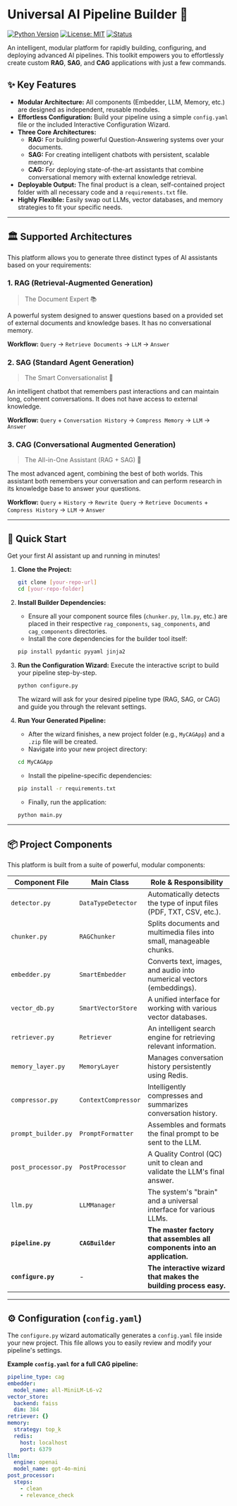 # Universal AI Pipeline Builder 🚀

[![Python Version](https://img.shields.io/badge/python-3.9+-blue.svg)](https://www.python.org/downloads/)
[![License: MIT](https://img.shields.io/badge/License-MIT-yellow.svg)](https://opensource.org/licenses/MIT)
[![Status](https://img.shields.io/badge/status-production_ready-brightgreen)]()

An intelligent, modular platform for rapidly building, configuring, and deploying advanced AI pipelines. This toolkit empowers you to effortlessly create custom **RAG**, **SAG**, and **CAG** applications with just a few commands.

## ✨ Key Features

- **Modular Architecture:** All components (Embedder, LLM, Memory, etc.) are designed as independent, reusable modules.
- **Effortless Configuration:** Build your pipeline using a simple `config.yaml` file or the included Interactive Configuration Wizard.
- **Three Core Architectures:**
  - **RAG:** For building powerful Question-Answering systems over your documents.
  - **SAG:** For creating intelligent chatbots with persistent, scalable memory.
  - **CAG:** For deploying state-of-the-art assistants that combine conversational memory with external knowledge retrieval.
- **Deployable Output:** The final product is a clean, self-contained project folder with all necessary code and a `requirements.txt` file.
- **Highly Flexible:** Easily swap out LLMs, vector databases, and memory strategies to fit your specific needs.

---
## 🏛️ Supported Architectures

This platform allows you to generate three distinct types of AI assistants based on your requirements:

### 1. **RAG (Retrieval-Augmented Generation)**
> The Document Expert 📚

A powerful system designed to answer questions based on a provided set of external documents and knowledge bases. It has no conversational memory.

**Workflow:** `Query` -> `Retrieve Documents` -> `LLM` -> `Answer`

### 2. **SAG (Standard Agent Generation)**
> The Smart Conversationalist 💬

An intelligent chatbot that remembers past interactions and can maintain long, coherent conversations. It does not have access to external knowledge.

**Workflow:** `Query` + `Conversation History` -> `Compress Memory` -> `LLM` -> `Answer`

### 3. **CAG (Conversational Augmented Generation)**
> The All-in-One Assistant (RAG + SAG) 🧠

The most advanced agent, combining the best of both worlds. This assistant both remembers your conversation and can perform research in its knowledge base to answer your questions.

**Workflow:** `Query` + `History` -> `Rewrite Query` -> `Retrieve Documents` + `Compress History` -> `LLM` -> `Answer`

---
## 🚀 Quick Start

Get your first AI assistant up and running in minutes!

1.  **Clone the Project:**
    ```bash
    git clone [your-repo-url]
    cd [your-repo-folder]
    ```

2.  **Install Builder Dependencies:**
    * Ensure all your component source files (`chunker.py`, `llm.py`, etc.) are placed in their respective `rag_components`, `sag_components`, and `cag_components` directories.
    * Install the core dependencies for the builder tool itself:
    ```bash
    pip install pydantic pyyaml jinja2
    ```

3.  **Run the Configuration Wizard:**
    Execute the interactive script to build your pipeline step-by-step.
    ```bash
    python configure.py
    ```
    The wizard will ask for your desired pipeline type (RAG, SAG, or CAG) and guide you through the relevant settings.

4.  **Run Your Generated Pipeline:**
    * After the wizard finishes, a new project folder (e.g., `MyCAGApp`) and a `.zip` file will be created.
    * Navigate into your new project directory:
    ```bash
    cd MyCAGApp
    ```
    * Install the pipeline-specific dependencies:
    ```bash
    pip install -r requirements.txt
    ```
    * Finally, run the application:
    ```bash
    python main.py
    ```

---
## 📦 Project Components

This platform is built from a suite of powerful, modular components:

| Component File        | Main Class          | Role & Responsibility                                              |
| --------------------- | ------------------- | ------------------------------------------------------------------ |
| `detector.py`         | `DataTypeDetector`  | Automatically detects the type of input files (PDF, TXT, CSV, etc.). |
| `chunker.py`          | `RAGChunker`        | Splits documents and multimedia files into small, manageable chunks. |
| `embedder.py`         | `SmartEmbedder`     | Converts text, images, and audio into numerical vectors (embeddings).|
| `vector_db.py`        | `SmartVectorStore`  | A unified interface for working with various vector databases.       |
| `retriever.py`        | `Retriever`         | An intelligent search engine for retrieving relevant information.      |
| `memory_layer.py`     | `MemoryLayer`       | Manages conversation history persistently using Redis.             |
| `compressor.py`       | `ContextCompressor` | Intelligently compresses and summarizes conversation history.        |
| `prompt_builder.py`   | `PromptFormatter`   | Assembles and formats the final prompt to be sent to the LLM.      |
| `post_processor.py`   | `PostProcessor`     | A Quality Control (QC) unit to clean and validate the LLM's final answer.|
| `llm.py`              | `LLMManager`        | The system's "brain" and a universal interface for various LLMs.   |
| **`pipeline.py`** | **`CAGBuilder`** | **The master factory that assembles all components into an application.** |
| **`configure.py`**| -                   | **The interactive wizard that makes the building process easy.** |

---
## ⚙️ Configuration (`config.yaml`)

The `configure.py` wizard automatically generates a `config.yaml` file inside your new project. This file allows you to easily review and modify your pipeline's settings.

**Example `config.yaml` for a full CAG pipeline:**
```yaml
pipeline_type: cag
embedder:
  model_name: all-MiniLM-L6-v2
vector_store:
  backend: faiss
  dim: 384
retriever: {}
memory:
  strategy: top_k
  redis:
    host: localhost
    port: 6379
llm:
  engine: openai
  model_name: gpt-4o-mini
post_processor:
  steps:
    - clean
    - relevance_check
